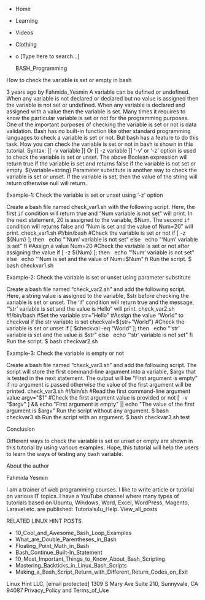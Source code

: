 





















































* Home
* Learning
* Videos
* Clothing
*
  o [Type here to search...]


   BASH_Programming


How to check the variable is set or empty in bash

3 years ago
by Fahmida_Yesmin
A variable can be defined or undefined. When any variable is not declared or
declared but no value is assigned then the variable is not set or undefined.
When any variable is declared and assigned with a value then the variable is
set. Many times it requires to know the particular variable is set or not for
the programming purposes. One of the important purposes of checking the
variable is set or not is data validation. Bash has no built-in function like
other standard programming languages to check a variable is set or not. But
bash has a feature to do this task. How you can check the variable is set or
not in bash is shown in this tutorial.
Syntax:
[[ -v variable ]] Or [[ -z variable ]]
‘-v’ or ‘-z’ option is used to check the variable is set or unset. The above
Boolean expression will return true if the variable is set and returns false if
the variable is not set or empty.
${variable+string}
Parameter substitute is another way to check the variable is set or unset. If
the variable is set, then the value of the string will return otherwise null
will return.

Example-1: Check the variable is set or unset using ‘-z’ option

Create a bash file named check_var1.sh with the following script. Here, the
first `if` condition will return true and “Num variable is not set” will print.
In the next statement, 20 is assigned to the variable, $Num. The second `if`
condition will returns false and “Num is set and the value of Num=20” will
print.
check_var1.sh
#!/bin/bash
#Check the variable is set or not
if [ -z ${Num} ]; then
  echo "‘Num’ variable is not set"
else
  echo "‘Num’ variable is set"
fi
#Assign a value
Num=20
#Check the variable is set or not after assigning the value
if [ -z ${Num} ]; then
  echo "’Num’ variable is not set"
else
  echo "’Num is set and the value of Num=$Num"
fi
Run the script.
$ bash checkvar1.sh

Example-2: Check the variable is set or unset using parameter substitute

Create a bash file named “check_var2.sh” and add the following script. Here, a
string value is assigned to the variable, $str before checking the variable is
set or unset. The ‘if’ condition will return true and the message, “’str’
variable is set and the value is Hello” will print.
check_var2.sh
#!/bin/bash
#Set the variable
str=”Hello”
#Assign the value “World” to checkval if the str variable is set
checkval=${str+”World”}
#Check the variable is set or unset
if [ $checkval -eq “World” ]; then
  echo "‘str’ variable is set and the value is $str"
else
  echo "‘str’ variable is not set"
fi
Run the script.
$ bash checkvar2.sh

Example-3: Check the variable is empty or not

Create a bash file named “check_var3.sh” and add the following script. The
script will store the first command-line argument into a variable, $argv that
is tested in the next statement. The output will be “First argument is empty”
if no argument is passed otherwise the value of the first argument will be
printed.
check_var3.sh
#!/bin/sh
#Read the first command-line argument value
argv="$1"
#Check the first argument value is provided or not
[  -v "$argv" ] && echo "First argument is empty" ||
echo "The value of the first argument is $argv"
Run the script without any argument.
$ bash checkvar3.sh
Run the script with an argument.
$ bash checkvar3.sh test

Conclusion

Different ways to check the variable is set or unset or empty are shown in this
tutorial by using various examples. Hope, this tutorial will help the users to
learn the ways of testing any bash variable.


About the author


Fahmida Yesmin

I am a trainer of web programming courses. I like to write article or tutorial
on various IT topics. I have a YouTube channel where many types of tutorials
based on Ubuntu, Windows, Word, Excel, WordPress, Magento, Laravel etc. are
published: Tutorials4u_Help.
View_all_posts

RELATED LINUX HINT POSTS


* 10_Cool_and_Awesome_Bash_Loop_Examples
* What_are_Double_Parentheses_in_Bash
* Floating_Point_Math_in_Bash
* Bash_Continue_Built-In_Statement
* 10_Most_Important_Things_to_Know_About_Bash_Scripting
* Mastering_Backticks_in_Linux_Bash_Scripts
* Making_a_Bash_Script_Return_with_Different_Return_Codes_on_Exit

Linux Hint LLC, [email protected]
1309 S Mary Ave Suite 210, Sunnyvale, CA 94087
 Privacy_Policy and Terms_of_Use
